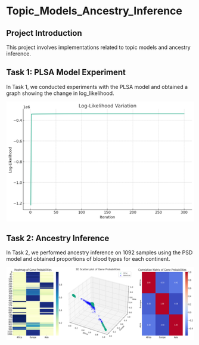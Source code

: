 # Topic_Models_Ancestry_Inference

## Project Introduction
This project involves implementations related to topic models and ancestry inference.

## Task 1: PLSA Model Experiment

In Task 1, we conducted experiments with the PLSA model and obtained a graph showing the change in log_likelihood.

![Log Likelihood](log_likelihood.png)

## Task 2: Ancestry Inference

In Task 2, we performed ancestry inference on 1092 samples using the PSD model and obtained proportions of blood types for each continent.

![Plot](plot.png)

